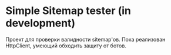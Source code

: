 # Simple Sitemap tester (in development)

Проект для проверки валидности sitemap'ов. Пока реализован HttpClient, умеющий обходить защиту от ботов.
